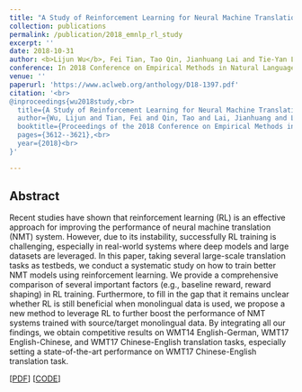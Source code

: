 ```yaml
---
title: "A Study of Reinforcement Learning for Neural Machine Translation"
collection: publications
permalink: /publication/2018_emnlp_rl_study
excerpt: ''
date: 2018-10-31
author: <b>Lijun Wu</b>, Fei Tian, Tao Qin, Jianhuang Lai and Tie-Yan Liu
conference: In 2018 Conference on Empirical Methods in Natural Language Processing <b>(EMNLP-2018)</b> 
venue: ''
paperurl: 'https://www.aclweb.org/anthology/D18-1397.pdf'
citation: '<br>
@inproceedings{wu2018study,<br>
  title={A Study of Reinforcement Learning for Neural Machine Translation},<br>
  author={Wu, Lijun and Tian, Fei and Qin, Tao and Lai, Jianhuang and Liu, Tie-Yan},<br>
  booktitle={Proceedings of the 2018 Conference on Empirical Methods in Natural Language Processing},<br>
  pages={3612--3621},<br>
  year={2018}<br>
}'

---
```

<h2><strong>Abstract</strong></h2>
Recent studies have shown that reinforcement learning (RL) is an effective approach for improving the performance of neural machine translation (NMT) system. However, due to its instability, successfully RL training is challenging, especially in real-world systems where deep models and large datasets are leveraged. In this paper, taking several large-scale translation tasks as testbeds, we conduct a systematic study on how to train better NMT models using reinforcement learning. We provide a comprehensive comparison of several important factors (e.g., baseline reward, reward shaping) in RL training. Furthermore, to fill in the gap that it remains unclear whether RL is still beneficial when monolingual data is used, we propose a new method to leverage RL to further boost the performance of NMT systems trained with source/target monolingual data. By integrating all our findings, we obtain competitive results on WMT14 English-German, WMT17 English-Chinese, and WMT17 Chinese-English translation tasks, especially setting a state-of-the-art performance on WMT17 Chinese-English translation task.

\[[PDF](https://www.aclweb.org/anthology/D18-1397.pdf)\]  \[[CODE](https://github.com/apeterswu/RL4NMT)\]